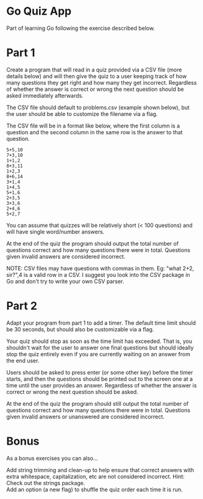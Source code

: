 


# Go Quiz App

Part of learning Go following the exercise described below.


# Part 1

Create a program that will read in a quiz provided via a CSV file (more details below) and will then give the quiz to a user keeping track of how many questions they get right and how many they get incorrect. Regardless of whether the answer is correct or wrong the next question should be asked immediately afterwards.

The CSV file should default to problems.csv (example shown below), but the user should be able to customize the filename via a flag.

The CSV file will be in a format like below, where the first column is a question and the second column in the same row is the answer to that question.


    5+5,10  
    7+3,10  
    1+1,2  
    8+3,11  
    1+2,3  
    8+6,14  
    3+1,4  
    1+4,5  
    5+1,6  
    2+3,5  
    3+3,6  
    2+4,6  
    5+2,7  


You can assume that quizzes will be relatively short (< 100 questions) and will have single word/number answers.

At the end of the quiz the program should output the total number of questions correct and how many questions there were in total. Questions given invalid answers are considered incorrect.

NOTE: CSV files may have questions with commas in them. Eg: "what 2+2, sir?",4 is a valid row in a CSV. I suggest you look into the CSV package in Go and don't try to write your own CSV parser.

# Part 2

Adapt your program from part 1 to add a timer. The default time limit should be 30 seconds, but should also be customizable via a flag.

Your quiz should stop as soon as the time limit has exceeded. That is, you shouldn't wait for the user to answer one final questions but should ideally stop the quiz entirely even if you are currently waiting on an answer from the end user.

Users should be asked to press enter (or some other key) before the timer starts, and then the questions should be printed out to the screen one at a time until the user provides an answer. Regardless of whether the answer is correct or wrong the next question should be asked.

At the end of the quiz the program should still output the total number of questions correct and how many questions there were in total. Questions given invalid answers or unanswered are considered incorrect.

# Bonus


As a bonus exercises you can also...

Add string trimming and clean-up to help ensure that correct answers with extra whitespace, capitalization, etc are not considered incorrect. Hint: Check out the strings package.  
Add an option (a new flag) to shuffle the quiz order each time it is run.
